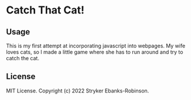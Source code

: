 # Catch That Cat!

## Usage

This is my first attempt at incorporating javascript into webpages. My wife loves cats, so I made a little game where she has to run around and try to catch the cat.

## License

MIT License. Copyright (c) 2022 Stryker Ebanks-Robinson.